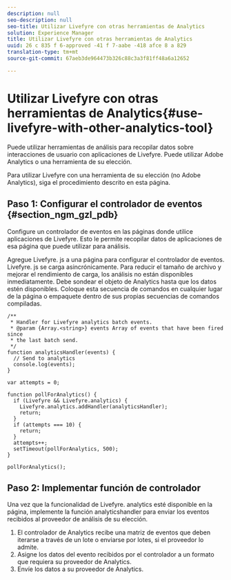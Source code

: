 ```yaml
---
description: null
seo-description: null
seo-title: Utilizar Livefyre con otras herramientas de Analytics
solution: Experience Manager
title: Utilizar Livefyre con otras herramientas de Analytics
uuid: 26 c 835 f 6-approved -41 f 7-aabe -418 afce 8 a 829
translation-type: tm+mt
source-git-commit: 67aeb3de964473b326c88c3a3f81ff48a6a12652

---
```



# Utilizar Livefyre con otras herramientas de Analytics{#use-livefyre-with-other-analytics-tool}

Puede utilizar herramientas de análisis para recopilar datos sobre interacciones de usuario con aplicaciones de Livefyre. Puede utilizar Adobe Analytics o una herramienta de su elección.

Para utilizar Livefyre con una herramienta de su elección (no Adobe Analytics), siga el procedimiento descrito en esta página.

## Paso 1: Configurar el controlador de eventos {#section_ngm_gzl_pdb}

Configure un controlador de eventos en las páginas donde utilice aplicaciones de Livefyre. Esto le permite recopilar datos de aplicaciones de esa página que puede utilizar para análisis.

Agregue Livefyre. js a una página para configurar el controlador de eventos. Livefyre. js se carga asincrónicamente. Para reducir el tamaño de archivo y mejorar el rendimiento de carga, los análisis no están disponibles inmediatamente. Debe sondear el objeto de Analytics hasta que los datos estén disponibles. Coloque esta secuencia de comandos en cualquier lugar de la página o empaquete dentro de sus propias secuencias de comandos compiladas.

```
/** 
 * Handler for Livefyre analytics batch events. 
 * @param {Array.<string>} events Array of events that have been fired since 
 * the last batch send. 
 */ 
function analyticsHandler(events) { 
  // Send to analytics 
  console.log(events); 
} 
 
var attempts = 0; 
 
function pollForAnalytics() { 
  if (Livefyre && Livefyre.analytics) { 
    Livefyre.analytics.addHandler(analyticsHandler); 
    return; 
  } 
  if (attempts === 10) { 
    return; 
  } 
  attempts++; 
  setTimeout(pollForAnalytics, 500); 
} 
 
pollForAnalytics(); 
```

## Paso 2: Implementar función de controlador

Una vez que la funcionalidad de Livefyre. analytics esté disponible en la página, implemente la función analyticshandler para enviar los eventos recibidos al proveedor de análisis de su elección.

1. El controlador de Analytics recibe una matriz de eventos que deben iterarse a través de un lote o enviarse por lotes, si el proveedor lo admite.
1. Asigne los datos del evento recibidos por el controlador a un formato que requiera su proveedor de Analytics.
1. Envíe los datos a su proveedor de Analytics.

